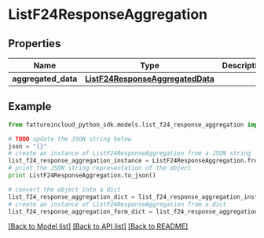 # ListF24ResponseAggregation


## Properties

Name | Type | Description | Notes
------------ | ------------- | ------------- | -------------
**aggregated_data** | [**ListF24ResponseAggregatedData**](ListF24ResponseAggregatedData.md) |  | [optional] 

## Example

```python
from fattureincloud_python_sdk.models.list_f24_response_aggregation import ListF24ResponseAggregation

# TODO update the JSON string below
json = "{}"
# create an instance of ListF24ResponseAggregation from a JSON string
list_f24_response_aggregation_instance = ListF24ResponseAggregation.from_json(json)
# print the JSON string representation of the object
print ListF24ResponseAggregation.to_json()

# convert the object into a dict
list_f24_response_aggregation_dict = list_f24_response_aggregation_instance.to_dict()
# create an instance of ListF24ResponseAggregation from a dict
list_f24_response_aggregation_form_dict = list_f24_response_aggregation.from_dict(list_f24_response_aggregation_dict)
```
[[Back to Model list]](../README.md#documentation-for-models) [[Back to API list]](../README.md#documentation-for-api-endpoints) [[Back to README]](../README.md)


